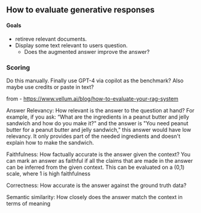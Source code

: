 ## How to evaluate generative responses

#### Goals
- retireve relevant documents.
- Display some text relevant to users question.
  - Does the augmented answer improve the answer?
 
### Scoring

Do this manually. Finally use GPT-4 via copilot as the benchmark? Also maybe use credits or paste in text?

from - https://www.vellum.ai/blog/how-to-evaluate-your-rag-system

Answer Relevancy: How relevant is the answer to the question at hand?
For example, if you ask: “What are the ingredients in a peanut butter and jelly sandwich and how do you make it?" and the answer is "You need peanut butter for a peanut butter and jelly sandwich," this answer would have low relevancy. It only provides part of the needed ingredients and doesn't explain how to make the sandwich.‍

Faithfulness: How factually accurate is the answer given the context?
You can mark an answer as faithful if all the claims that are made in the answer can be inferred from the given context. This can be evaluated on a (0,1) scale, where 1 is high faithfulness

‍Correctness: How accurate is the answer against the ground truth data?

‍Semantic similarity: How closely does the answer match the context in terms of meaning
